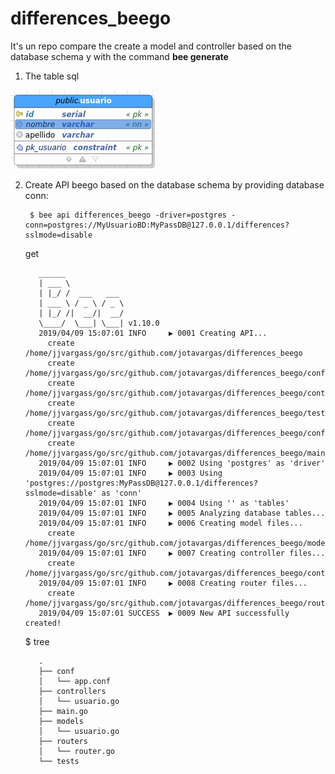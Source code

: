 # differences_beego
It's un repo compare the create a model and controller based on the database schema y with the command **bee generate**

1. The table sql

  ![Table user bd](/img/001.png)

2. Create API beego  based on the database schema by providing database conn:

        $ bee api differences_beego -driver=postgres -conn=postgres://MyUsuarioBD:MyPassDB@127.0.0.1/differences?sslmode=disable

      get

          ______
          | ___ \
          | |_/ /  ___   ___
          | ___ \ / _ \ / _ \
          | |_/ /|  __/|  __/
          \____/  \___| \___| v1.10.0
          2019/04/09 15:07:01 INFO     ▶ 0001 Creating API...
          	create	 /home/jjvargass/go/src/github.com/jotavargas/differences_beego
          	create	 /home/jjvargass/go/src/github.com/jotavargas/differences_beego/conf
          	create	 /home/jjvargass/go/src/github.com/jotavargas/differences_beego/controllers
          	create	 /home/jjvargass/go/src/github.com/jotavargas/differences_beego/tests
          	create	 /home/jjvargass/go/src/github.com/jotavargas/differences_beego/conf/app.conf
          	create	 /home/jjvargass/go/src/github.com/jotavargas/differences_beego/main.go
          2019/04/09 15:07:01 INFO     ▶ 0002 Using 'postgres' as 'driver'
          2019/04/09 15:07:01 INFO     ▶ 0003 Using 'postgres://postgres:MyPassDB@127.0.0.1/differences?sslmode=disable' as 'conn'
          2019/04/09 15:07:01 INFO     ▶ 0004 Using '' as 'tables'
          2019/04/09 15:07:01 INFO     ▶ 0005 Analyzing database tables...
          2019/04/09 15:07:01 INFO     ▶ 0006 Creating model files...
          	create	 /home/jjvargass/go/src/github.com/jotavargas/differences_beego/models/usuario.go
          2019/04/09 15:07:01 INFO     ▶ 0007 Creating controller files...
          	create	 /home/jjvargass/go/src/github.com/jotavargas/differences_beego/controllers/usuario.go
          2019/04/09 15:07:01 INFO     ▶ 0008 Creating router files...
          	create	 /home/jjvargass/go/src/github.com/jotavargas/differences_beego/routers/router.go
          2019/04/09 15:07:01 SUCCESS  ▶ 0009 New API successfully created!

      $ tree

          .
          ├── conf
          │   └── app.conf
          ├── controllers
          │   └── usuario.go
          ├── main.go
          ├── models
          │   └── usuario.go
          ├── routers
          │   └── router.go
          └── tests
